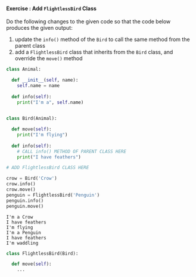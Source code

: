 #### Exercise : Add `FlightlessBird` Class

Do the following changes to the given code so that the code below produces the given output:
1. update the `info()` method of the `Bird` to call the same method from the parent class
1. add a `FlightlessBird` class that inherits from the `Bird` class, and override the `move()` method 

<include src="inputOutput.md" boilerplate> 
<span id="input">

```python
class Animal:

  def __init__(self, name):
    self.name = name
    
  def info(self):
    print("I'm a", self.name)
    

class Bird(Animal):

  def move(self):
    print("I'm flying")
    
  def info(self):
    # CALL info() METHOD OF PARENT CLASS HERE 
    print("I have feathers")

# ADD FlightlessBird CLASS HERE

crow = Bird('Crow')
crow.info()
crow.move()
penguin = FlightlessBird('Penguin')
penguin.info()
penguin.move()
```
</span>
<span id="output">

```
I'm a Crow
I have feathers
I'm flying
I'm a Penguin
I have feathers
I'm waddling
```
</span>
</include>

<panel type="seamless" header="%%:bulb: Partial solution%%">

```python
class FlightlessBird(Bird):

  def move(self):
    ...
```

</panel>